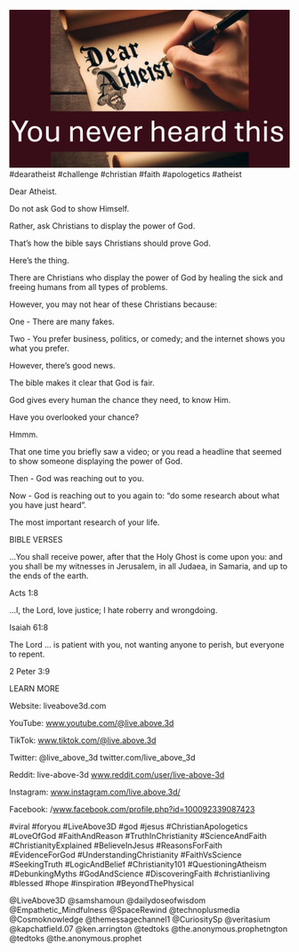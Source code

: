 ![Video cover image](../cover.jpg "cover photo")
#dearatheist #challenge #christian #faith #apologetics #atheist

Dear Atheist.

Do not ask God to show Himself.

Rather, ask Christians to display the power of God.

That’s how the bible says Christians should prove God.

Here’s the thing.

There are Christians who display the power of God by healing the sick and freeing humans from all types of problems.

However, you may not hear of these Christians because:

One - There are many fakes.

Two - You prefer business, politics, or comedy; and the internet shows you what you prefer.

However, there’s good news.

The bible makes it clear that God is fair.

God gives every human the chance they need, to know Him.

Have you overlooked your chance?

Hmmm.

That one time you briefly saw a video; or you read a headline that seemed to show someone displaying the power of God.

Then - God was reaching out to you.

Now - God is reaching out to you again to: “do some research about what you have just heard”.

The most important research of your life.


BIBLE VERSES

...You shall receive power, after that the Holy Ghost is come upon you: and you shall be my witnesses in Jerusalem, in all Judaea, in Samaria, and up to the ends of the earth.

Acts 1:8

…I, the Lord, love justice; I hate roberry and wrongdoing.

Isaiah 61:8

The Lord … is patient with you, not wanting anyone to perish, but everyone to repent.

2 Peter 3:9

LEARN MORE

Website: liveabove3d.com

YouTube: www.youtube.com/@live.above.3d

TikTok: www.tiktok.com/@live.above.3d

Twitter: @live_above_3d twitter.com/live_above_3d

Reddit: live-above-3d www.reddit.com/user/live-above-3d

Instagram: www.instagram.com/live.above.3d/

Facebook: /www.facebook.com/profile.php?id=100092339087423

#viral #foryou #LiveAbove3D #god #jesus #ChristianApologetics #LoveOfGod #FaithAndReason #TruthInChristianity #ScienceAndFaith #ChristianityExplained #BelieveInJesus #ReasonsForFaith #EvidenceForGod #UnderstandingChristianity #FaithVsScience #SeekingTruth #LogicAndBelief #Christianity101 #QuestioningAtheism #DebunkingMyths #GodAndScience #DiscoveringFaith #christianliving #blessed #hope #inspiration #BeyondThePhysical

@LiveAbove3D @samshamoun @dailydoseofwisdom @Empathetic_Mindfulness @SpaceRewind @technoplusmedia @Cosmoknowledge @themessagechannel1 @CuriositySp @veritasium @kapchatfield.07 @ken.arrington @tedtoks @the.anonymous.prophetngton @tedtoks @the.anonymous.prophet